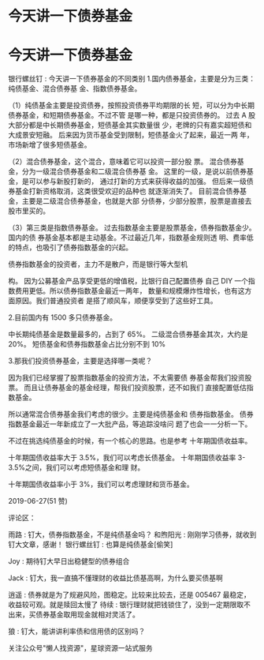 # 今天讲一下债券基金

# 今天讲一下债券基金

银行螺丝钉 : 今天讲一下债券基金的不同类别 1.国内债券基金，主要是分为三类：纯债基金、混合债券基 金、指数债券基金。

（1）纯债基金主要是投资债券，按照投资债券平均期限的长 短，可以分为中长期债券基金，和短期债券基金。不过不管 是哪一种，都是只投资债券的。 过去 A 股大部分都是中长期债券基金，短债基金其实数量很 少，老牌的只有嘉实超短债和大成景安短融。 后来因为货币基金受到限制，短债基金火了起来，最近一两 年，市场新增了很多短债基金。

（2）混合债券基金，这个混合，意味着它可以投资一部分股 票。 混合债券基金，分为一级混合债券基金和二级混合债券基 金。 这里的一级，是说以前债券基金，是可以参与新股打新的， 通过打新的方式来获得收益的加强。 但后来一级债券基金打新资格取消，这类很受欢迎的品种也 就逐渐消失了。 目前混合债券基金，主要是二级混合债券基金，也就是大部 分债券，少部分股票，股票是直接去股市里买的。

（3）第三类是指数债券基金。 过去指数基金主要是股票基金，债券指数基金少。国内的债 券基金基本都是主动基金。不过最近几年，指数基金规则透 明、费率低的特点，也吸引了债券指数基金的兴起。

债券指数基金的投资者，主力不是散户，而是银行等大型机

构。 因为公募基金产品享受更低的增值税，比银行自己配置债券 自己 DIY 一个指数费用更低。所以债券指数基金最近一两年， 数量和规模爆炸性增长，也有这方面原因。我们普通投资者 是搭了顺风车，顺便享受到了这些好工具。

2.目前国内有 1500 多只债券基金。

中长期纯债基金是数量最多的，占到了 65%。 二级混合债券基金其次，大约是 20%。 短债基金和债券指数基金占比分别不到 10%

3.那我们投资债券基金，主要是选择哪一类呢？

因为我们已经掌握了股票指数基金的投资方法，不太需要债 券基金帮我们投资股票。 而且让债券基金的基金经理，帮我们投资股票，还不如我们 直接配置低估指数基金。

所以通常混合债券基金我们考虑的很少。主要是纯债基金和 债券指数基金。 债券指数基金最近一年新成立了一大批产品，等追踪没啥问 题了也会一一分析一下。

不过在挑选纯债基金的时候，有一个核心的思路。也是参考 十年期国债收益率。

十年期国债收益率大于 3.5%，我们可以考虑长债基金。 十年期国债收益率 3-3.5%之间，我们可以考虑短债基金和理 财。

十年期国债收益率小于 3%，我们可以考虑理财和货币基金。

2019-06-27(51 赞)

评论区：

雨路 : 钉大，债券指数基金，不是纯债基金吗？ 和煦阳光 : 刚刚学习债券，就收到钉大文章，感谢！ 银行螺丝钉 : 也算是纯债基金[偷笑]

Joy : 期待钉大早日出稳健型的债券组合

Jack : 钉大，我一直搞不懂理财的收益比债基高啊，为什么要买债基啊

逍遥 : 债券就是为了规避风险，图稳定。比较来比较去，还是 005467 最稳定，收益较可观。就是赎回太慢了 待续 : 银行理财就把钱锁住了，没到一定期限取不出来，买债券基金取用现金就相对灵活了。

狼 : 钉大，能讲讲利率债和信用债的区别吗？

关注公众号"懒人找资源"，星球资源一站式服务